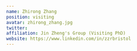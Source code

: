 ```yaml
---
name: Zhirong Zhang
position: visiting 
avatar: zhirong_zhang.jpg
twitter: 
affiliation: Jin Zheng's Group (Visiting PhD)
website: https://www.linkedin.com/in/zzrbristol
---
```

